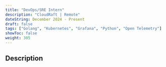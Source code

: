 ```yaml
---
title: "DevOps/SRE Intern"
description: "CloudRaft | Remote"
dateString: December 2024 - Present
draft: false
tags: ["Golang", "Kubernetes", "Grafana", "Python", "Open Telemetry"]
showToc: false
weight: 305
--- 
```

## Description
